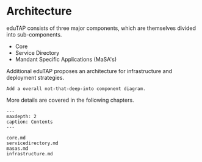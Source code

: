 # Architecture

eduTAP consists of three major components, which are themselves divided into sub-components.

- Core
- Service Directory
- Mandant Specific Applications (MaSA's)

Additional eduTAP proposes an architecture for infrastructure and deployment strategies.

```{todo}
Add a overall not-that-deep-into component diagram.
```

More details are covered in the following chapters.

```{toctree}
---
maxdepth: 2
caption: Contents
---

core.md
servicedirectory.md
masas.md
infrastructure.md

```
